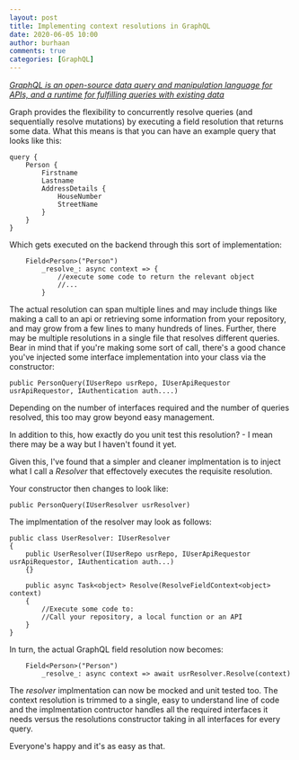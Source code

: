 ```yaml
---
layout: post
title: Implementing context resolutions in GraphQL 
date: 2020-06-05 10:00
author: burhaan
comments: true
categories: [GraphQL]
---
```


[_GraphQL is an open-source data query and manipulation language for APIs, and a runtime for fulfilling queries with existing data_](https://en.wikipedia.org/wiki/GraphQL)

Graph provides the flexibility to concurrently resolve queries (and sequentially resolve mutations) by executing a field resolution that returns some data. 
What this means is that you can have an example query that looks like this:

```
query {
    Person {
        Firstname
        Lastname
        AddressDetails {
            HouseNumber
            StreetName
        }
    }
}
```
Which gets executed on the backend through this sort of implementation:

```
    Field<Person>("Person")
        _resolve_: async context => {
            //execute some code to return the relevant object
            //...
        } 
```

The actual resolution can span multiple lines and may include things like making a call to an api or retrieving some information from your repository, and may grow from a few lines to many hundreds of lines. Further, there may be multiple resolutions in a single file that resolves different queries.
Bear in mind that if you're making some sort of call, there's a good chance you've injected some interface implementation into your class via the constructor:

```
public PersonQuery(IUserRepo usrRepo, IUserApiRequestor usrApiRequestor, IAuthentication auth....)
```

Depending on the number of interfaces required and the number of queries resolved, this too may grow beyond easy management.

In addition to this, how exactly do you unit test this resolution? - I mean there may be a way but I haven't found it yet.

Given this, I've found that a simpler and cleaner implmentation is to inject what I call a _Resolver_ that effectovely executes the requisite resolution.

Your constructor then changes to look like:

```
public PersonQuery(IUserResolver usrResolver)
```

The implmentation of the resolver may look as follows:
```
public class UserResolver: IUserResolver
{
    public UserResolver(IUserRepo usrRepo, IUserApiRequestor usrApiRequestor, IAuthentication auth...)
    {}

    public async Task<object> Resolve(ResolveFieldContext<object> context)
    {
        //Execute some code to:
        //Call your repository, a local function or an API
    }
}
```

In turn, the actual GraphQL field resolution now becomes:
```
    Field<Person>("Person")
        _resolve_: async context => await usrResolver.Resolve(context)
```

The _resolver_ implmentation can now be mocked and unit tested too. The context resolution is trimmed to a single, easy to understand line of code and the implmentation contructor handles all the required interfaces it needs versus the resolutions constructor taking in all interfaces for every query.

Everyone's happy and it's as easy as that.

